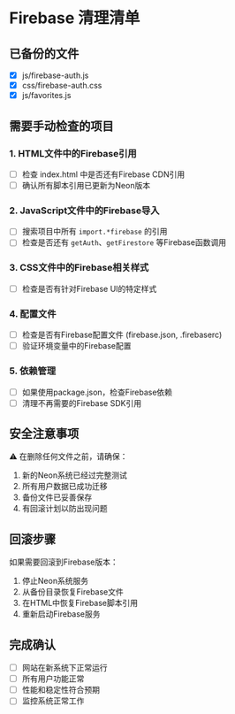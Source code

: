 # Firebase 清理清单

## 已备份的文件
- [x] js/firebase-auth.js
- [x] css/firebase-auth.css
- [x] js/favorites.js

## 需要手动检查的项目

### 1. HTML文件中的Firebase引用
- [ ] 检查 index.html 中是否还有Firebase CDN引用
- [ ] 确认所有脚本引用已更新为Neon版本

### 2. JavaScript文件中的Firebase导入
- [ ] 搜索项目中所有 `import.*firebase` 的引用
- [ ] 检查是否还有 `getAuth`、`getFirestore` 等Firebase函数调用

### 3. CSS文件中的Firebase相关样式
- [ ] 检查是否有针对Firebase UI的特定样式

### 4. 配置文件
- [ ] 检查是否有Firebase配置文件 (firebase.json, .firebaserc)
- [ ] 验证环境变量中的Firebase配置

### 5. 依赖管理
- [ ] 如果使用package.json，检查Firebase依赖
- [ ] 清理不再需要的Firebase SDK引用

## 安全注意事项
⚠️ 在删除任何文件之前，请确保：
1. 新的Neon系统已经过完整测试
2. 所有用户数据已成功迁移
3. 备份文件已妥善保存
4. 有回滚计划以防出现问题

## 回滚步骤
如果需要回滚到Firebase版本：
1. 停止Neon系统服务
2. 从备份目录恢复Firebase文件
3. 在HTML中恢复Firebase脚本引用
4. 重新启动Firebase服务

## 完成确认
- [ ] 网站在新系统下正常运行
- [ ] 所有用户功能正常
- [ ] 性能和稳定性符合预期
- [ ] 监控系统正常工作

